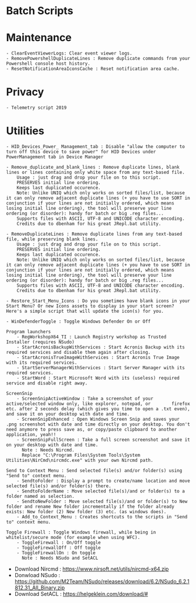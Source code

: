 # Batch Scripts
# Maintenance
    - ClearEventViewerLogs: Clear event viewer logs.
    - RemovePowershellDuplicateLines : Remove duplicate commands from your Powershell console host history.
    - ResetNotificationAreaIconsCache : Reset notification area cache.

# Privacy
    - Telemetry script 2019

# Utilities
    - HID_Devices_Power_ Management_tab : Disable "allow the computer to turn off this device to save power" for HID Devices under PowerManagement tab in Device Manager
    
    - Remove_duplicate_and_blank_lines : Remove duplicate lines, blank lines or lines containing only white space from any text-based file.
        Usage : just drag and drop your file on to this script.
        PRESERVES initial line ordering.
        Keeps last duplicated occurence. 
        Note: Unlike UNIQ which only works on sorted files/list, because it can only remove adjacent duplicate lines (+ you have to use SORT in conjunction if your lines are not initially ordered, which means losing initial line ordering), the tool will preserve your line ordering (or disorder): handy for batch or big .reg files...
        Supports files with ASCII, UTF-8 and UNICODE character encoding.
        Credits due to dbenham for his great JRepl.bat utility. 
    
    - RemoveDuplicateLines : Remove duplicate lines from any text-based file, while preserving blank lines.
        Usage : just drag and drop your file on to this script.
        PRESERVES initial line ordering.
        Keeps last duplicated occurence. 
        Note: Unlike UNIQ which only works on sorted files/list, because it can only remove adjacent duplicate lines (+ you have to use SORT in conjunction if your lines are not initially ordered, which means losing initial line ordering), the tool will preserve your line ordering (or disorder): handy for batch or big .reg files...
        Supports files with ASCII, UTF-8 and UNICODE character encoding.
        Credits due to dbenham for his great JRepl.bat utility. 
    
    - Restore_Start_Menu_Icons : Do you sometimes have blank icons in your Start Menu? Or new Icons assets to display in your start screen? Here's a simple script that will update the icon(s) for you.
    
    - WinDefenderToggle : Toggle Windows Defender On or Off
    
    Program launchers
        - RegWorkshopX64_TI : Launch Registry workshop as Trusted Installer (requires NSudo)
        - StartAcronisBackupWithServices : Start Acronis Backup with its required services and disable them again after closing.        
        - StartAcronisTrueImageWithServices : Start Acronis True Image with its required services.        
        - StartServerManagerWithServices : Start Server Manager with its required services.        
        - StartWord : Start Microsoft Word with its (useless) required service and disable right away.
    
    ScreenSnip
        - ScreenSnipActiveWindow : Take a screenshot of your active/selected window only, like explorer, notepad, or        firefox etc. after 2 seconds delay (which gives you time to open a .txt even), and save it on your desktop with date and time.         
        - ScreenSnipEnhanced : Open Windows Screen Snip and saves your .png screenshot with date and time directly on your desktop. You don't need anymore to press save as, or copy/paste clipboard to another application, yeah!!        
        - ScreenSnipFullScreen : Take a full screen screenshot and save it on your desktop with date and time. 
          Note : Needs Nircmd. 
          Replace "C:\Program Files\System Tools\System Utilities\NirCmd\nircmdc.exe" with your own Nircmd path.
    
    Send to Context Menu : Send selected file(s) and/or folder(s) using "Send to" context menu.
        - SendtoFolder : Display a prompt to create/name location and move selected file(s) and/or folder(s) there.        
        - SendtoFolderName : Move selected file(s)/and or folder(s) to a folder named as selection.        
        - SendtoNewFolder : Move selected file(s)/and or folder(s) to New folder and rename New folder incrementally if the folder already exists: New folder (2) New folder (3) etc. (as windows does).       
        - Add_to_Context_Menu : Creates shortcuts to the scripts in "Send to" context menu.
    
    Toggle Firewall : Toggle Windows firewall, while being in whitelist/secure mode (for example when using WFC).
        - ToggleFirewall : On/Off toggle  
        - ToggleFirewallOff : Off toggle       
        - ToggleFirewallOn : On toggle
          Note : Needs NSudo and SetACL
  
  
- Download Nircmd : https://www.nirsoft.net/utils/nircmd-x64.zip
- Donwload NSudo : https://github.com/M2Team/NSudo/releases/download/6.2/NSudo_6.2.1812.31_All_Binary.zip
- Download SetACL : https://helgeklein.com/download/#
